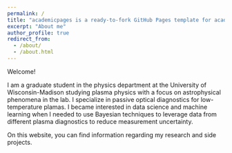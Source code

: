 ```yaml
---
permalink: /
title: "academicpages is a ready-to-fork GitHub Pages template for academic personal websites"
excerpt: "About me"
author_profile: true
redirect_from: 
  - /about/
  - /about.html
---
```


Welcome!

I am a graduate student in the physics department at the University of Wisconsin-Madison studying plasma physics with a focus on astrophysical phenomena in the lab. I specialize in passive optical diagnostics for low-temperature plamas. I became interested in data science and machine learning when I needed to use Bayesian techniques to leverage data from different plasma diagnostics to reduce measurement uncertainty. 

On this website, you can find information regarding my research and side projects.

